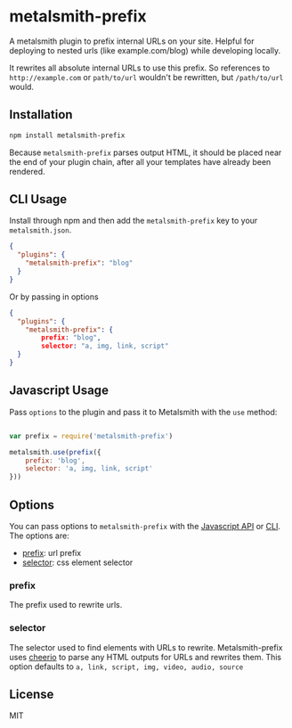 # metalsmith-prefix

A metalsmith plugin to prefix internal URLs on your site. Helpful for deploying to nested urls (like example.com/blog) while developing locally.

It rewrites all absolute internal URLs to use this prefix. So references to `http://example.com` or `path/to/url` wouldn't be rewritten, but `/path/to/url` would.

## Installation

```bash
npm install metalsmith-prefix
```

Because `metalsmith-prefix` parses output HTML, it should be placed near the end of your plugin chain, after all your templates have already been rendered.

## CLI Usage

Install through npm and then add the `metalsmith-prefix` key to your `metalsmith.json`.

```json
{
  "plugins": {
    "metalsmith-prefix": "blog"
  }
}
```

Or by passing in options

```json
{
  "plugins": {
    "metalsmith-prefix": {
    	prefix: "blog",
    	selector: "a, img, link, script"
  }
}
```

## Javascript Usage

Pass `options` to the plugin and pass it to Metalsmith with the `use` method:

```javascript

var prefix = require('metalsmith-prefix')

metalsmith.use(prefix({
	prefix: 'blog',
	selector: 'a, img, link, script'
}))

```

## Options

You can pass options to `metalsmith-prefix` with the [Javascript API](https://github.com/segmentio/metalsmith#api) or [CLI](https://github.com/segmentio/metalsmith#cli). The options are:

* [prefix](#prefix): url prefix
* [selector](#selector): css element selector

### prefix

The prefix used to rewrite urls.

### selector

The selector used to find elements with URLs to rewrite. Metalsmith-prefix uses [cheerio](https://github.com/cheeriojs/cheerio) to parse any HTML outputs for URLs and rewrites them. This option defaults to `a, link, script, img, video, audio, source`

## License

MIT